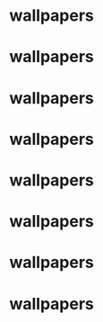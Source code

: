 # wallpapers
# wallpapers
# wallpapers
# wallpapers
# wallpapers
# wallpapers
# wallpapers
# wallpapers
